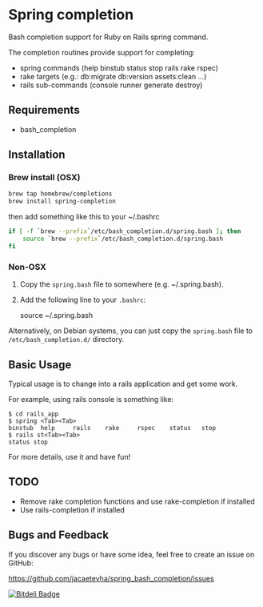 # Spring completion
Bash completion support for Ruby on Rails spring command.

The completion routines provide support for completing:

* spring commands (help binstub status stop rails rake rspec)
* rake targets (e.g.: db:migrate db:version assets:clean ...)
* rails sub-commands (console runner generate destroy)

## Requirements

  * bash_completion

## Installation

### Brew install (OSX)
```bash
brew tap homebrew/completions
brew install spring-completion
```

then add something like this to your ~/.bashrc

```bash
if [ -f `brew --prefix`/etc/bash_completion.d/spring.bash ]; then
    source `brew --prefix`/etc/bash_completion.d/spring.bash
fi
```

### Non-OSX

  1. Copy the `spring.bash` file to somewhere (e.g. ~/.spring.bash).
  2. Add the following line to your `.bashrc`:

        source ~/.spring.bash

Alternatively, on Debian systems, you can just copy the `spring.bash` file to `/etc/bash_completion.d/` directory.

## Basic Usage

Typical usage is to change into a rails application and get some work.

For example, using rails console is something like:

    $ cd rails_app
    $ spring <Tab><Tab>
    binstub  help     rails    rake     rspec    status   stop
    $ rails st<Tab><Tab>
    status stop


For more details, use it and have fun!

## TODO
- Remove rake completion functions and use rake-completion if installed
- Use rails-completion if installed

## Bugs and Feedback

If you discover any bugs or have some idea, feel free to create an issue on GitHub:

<https://github.com/jacaetevha/spring_bash_completion/issues>


[![Bitdeli Badge](https://d2weczhvl823v0.cloudfront.net/jacaetevha/spring_bash_completion/trend.png)](https://bitdeli.com/free "Bitdeli Badge")
